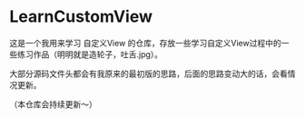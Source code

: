 # LearnCustomView

这是一个我用来学习 自定义View 的仓库，存放一些学习自定义View过程中的一些练习作品（明明就是造轮子，吐舌.jpg）。

大部分源码文件头都会有我原来的最初版的思路，后面的思路变动大的话，会看情况更新。

（本仓库会持续更新～）
